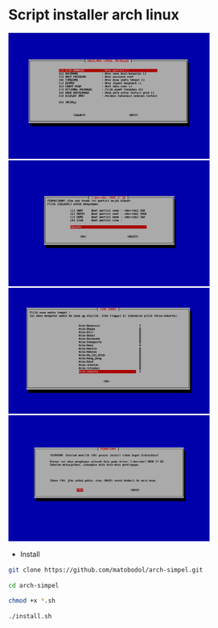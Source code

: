 # Script installer arch linux

<img src="imgmain.png" alt="main" width="400"/> <img src="imgdm.png" alt="diskmanager" width="400"/>
<img src="imgtz.png" alt="timezone" width="400"/> <img src="imgcon.png" alt="confirm" width="400"/>

* Install

```bash
git clone https://github.com/matobodol/arch-simpel.git
```

```bash
cd arch-simpel
```

```bash
chmod +x *.sh
```

```bash
./install.sh
```
